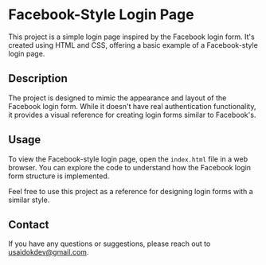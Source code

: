 # Facebook-Style Login Page

This project is a simple login page inspired by the Facebook login form. It's created using HTML and CSS, offering a basic example of a Facebook-style login page.

## Description

The project is designed to mimic the appearance and layout of the Facebook login form. While it doesn't have real authentication functionality, it provides a visual reference for creating login forms similar to Facebook's.

## Usage

To view the Facebook-style login page, open the `index.html` file in a web browser. You can explore the code to understand how the Facebook login form structure is implemented.

Feel free to use this project as a reference for designing login forms with a similar style.

## Contact

If you have any questions or suggestions, please reach out to usaidokdev@gmail.com.
